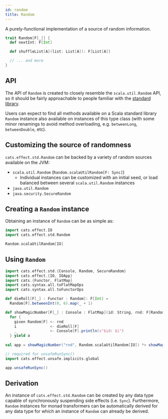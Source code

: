 ```yaml
---
id: random
title: Random
---
```


A purely-functional implementation of a source of random information.

```scala
trait Random[F[_]] {
  def nextInt: F[Int]

  def shuffleList[A](list: List[A]): F[List[A]]

  // ... and more
}
```

## API

The API of `Random` is created to closely resemble the `scala.util.Random` API,
so it should be fairly approachable to people familiar with the
[standard library](https://www.scala-lang.org/api/2.13.6/scala/util/Random.html).

Users can expect to find all methods available on a Scala standard library
`Random` instance also available on instances of this type class (with some
minor renamings to avoid method overloading, e.g. `betweenLong`,
`betweenDouble`, etc).

## Customizing the source of randomness

`cats.effect.std.Random` can be backed by a variety of random sources available
on the JVM:
  - `scala.util.Random` (`Random.scalaUtilRandom[F: Sync]`)
    - Individual instances can be customized with an initial seed, or load
      balanced between several `scala.util.Random` instances
  - `java.util.Random`
  - `java.security.SecureRandom`

## Creating a `Random` instance

Obtaining an instance of `Random` can be as simple as:
```scala mdoc:silent
import cats.effect.IO
import cats.effect.std.Random

Random.scalaUtilRandom[IO]
```

## Using `Random`
```scala mdoc
import cats.effect.std.{Console, Random, SecureRandom}
import cats.effect.{IO, IOApp}
import cats.{Functor, FlatMap}
import cats.syntax.all.toFlatMapOps
import cats.syntax.all.toFunctorOps

def dieRoll[F[_] : Functor : Random]: F[Int] =
  Random[F].betweenInt(0, 6).map(_ + 1)

def showMagicNumber[F[_] : Console : FlatMap](id: String, rnd: F[Random[F]]): F[Unit] =
  for {
    given Random[F] <- rnd
    i               <- dieRoll[F]
    _               <- Console[F].println(s"$id: $i")
  } yield a
 
val app = showMagicNumber("rnd", Random.scalaUtilRandom[IO]) *> showMagicNumber("sec-rnd", SecureRandom.javaSecuritySecureRandom)

// required for unsafeRunSync()
import cats.effect.unsafe.implicits.global    

app.unsafeRunSync()
```
## Derivation

An instance of `cats.effect.std.Random` can be created by any data type
capable of synchronously suspending side effects (i.e. `Sync`). Furthermore,
`Random` instances for monad transformers can be automatically derived for any
data type for which an instance of `Random` can already be derived.
